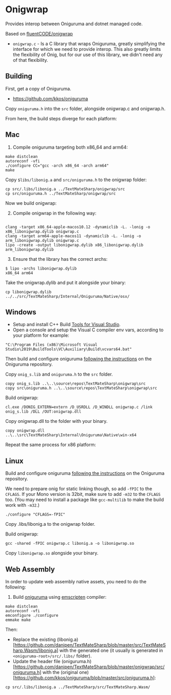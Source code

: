 # Onigwrap

Provides interop between Oniguruma and dotnet managed code.

Based on [fluentCODE/onigwrap](https://github.com/fluentCODE/onigwrap)

* `onigwrap.c` - Is a C library that wraps Oniguruma, greatly simplifying the interface for which we need to provide interop. This also greatly limits the flexibility of Onig, but for our use of this library, we didn't need any of that flexibility.
## Building

First, get a copy of Oniguruma.

* https://github.com/kkos/oniguruma

Copy `oniguruma.h` into the `src` folder, alongside onigwrap.c and onigwrap.h.

From here, the build steps diverge for each platform:

Mac
---

1. Compile oniguruma targeting both x86_64 and arm64:
```
make distclean
autoreconf -vfi
./configure CC="gcc -arch x86_64 -arch arm64"
make 
```
Copy `$libs/libonig.a` and `src/oniguruma.h` to the onigwrap folder:
```
cp src/.libs/libonig.a ../TextMateSharp/onigwrap/src
cp src/oniguruma.h ../TextMateSharp/onigwrap/src
```

Now we build onigwrap:

2. Compile onigwrap in the following way:

```

clang -target x86_64-apple-macos10.12 -dynamiclib -L. -lonig -o x86_libonigwrap.dylib onigwrap.c
clang -target arm64-apple-macos11 -dynamiclib -L. -lonig -o arm_libonigwrap.dylib onigwrap.c 
lipo -create -output libonigwrap.dylib x86_libonigwrap.dylib arm_libonigwrap.dylib
```
3. Ensure that the library has the correct archs:
```
$ lipo -archs libonigwrap.dylib
x86_64 arm64
```

Take the onigwrap.dylib and put it alongside your binary:
```
cp libonigwrap.dylib ../../src/TextMateSharp/Internal/Oniguruma/Native/osx/
```

Windows
-------
* Setup and install C++ Build [Tools for Visual Studio](https://visualstudio.microsoft.com/es/thank-you-downloading-visual-studio/?sku=BuildTools&rel=16).
* Open a console and setup the Visual C compiler env vars, according to your platform for example:

`"C:\Program Files (x86)\Microsoft Visual Studio\2019\BuildTools\VC\Auxiliary\Build\vcvars64.bat"`

Then build and configure oniguruma [following the instructions](https://github.com/kkos/oniguruma#case-3-windows-6432bit-platform-visual-studio) on the Oniguruma repository.

Copy `onig_s.lib` and `oniguruma.h` to the `src` folder.
```
copy onig_s.lib ..\..\source\repos\TextMateSharp\onigwrap\src
copy src\oniguruma.h ..\..\source\repos\TextMateSharp\onigwrap\src
```

Build onigwrap:

`cl.exe /DONIG_EXTERN=extern /D_USRDLL /D_WINDLL onigwrap.c /link onig_s.lib /DLL /OUT:onigwrap.dll`

Copy onigwrap.dll to the folder with your binary.
```
copy onigwrap.dll ..\..\src\TextMateSharp\Internal\Oniguruma\Native\win-x64
```

Repeat the same process for x86 platform:

Linux
-----

Build and configure oniguruma [following the instructions](https://github.com/kkos/oniguruma#case-2-manual-compilation-on-linux-unix-and-cygwin-platform) on the Oniguruma repository.

We need to prepare onig for static linking though, so add `-fPIC` to the `CFLAGS`. If your Mono version is 32bit, make sure to add `-m32` to the `CFLAGS` too. (You may need to install a package like `gcc-multilib` to make the build work with `-m32`.)

`./configure "CFLAGS=-fPIC"`

Copy .libs/libonig.a to the onigwrap folder.

Build onigwrap:

`gcc -shared -fPIC onigwrap.c libonig.a -o libonigwrap.so`

Copy `libonigwrap.so` alongside your binary.

Web Assembly
-----

In order to update web assembly native assets, you need to do the following:

1. Build [oniguruma](https://github.com/kkos/oniguruma) using [emscripten](https://emscripten.org/) compiler:

```
make distclean
autoreconf -vfi
emconfigure ./configure
emmake make
```

Then:
- Replace the existing (libonig.a)[https://github.com/danipen/TextMateSharp/blob/master/src/TextMateSharp.Wasm/libonig.a] with the generated one (it usually is generated in `<oniguruma-root>/src/.libs/` folder).
- Update the header file (oniguruma.h)[https://github.com/danipen/TextMateSharp/blob/master/onigwrap/src/oniguruma.h] with the (original one)[https://github.com/kkos/oniguruma/blob/master/src/oniguruma.h]:

```
cp src/.libs/libonig.a ../TextMateSharp/src/TextMateSharp.Wasm/
